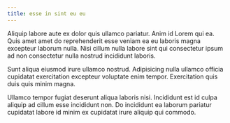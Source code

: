 ```yaml
---
title: esse in sint eu eu
---
```


Aliquip labore aute ex dolor quis ullamco pariatur. Anim id Lorem qui ea. Quis amet amet do reprehenderit esse veniam ea eu laboris magna excepteur laborum nulla. Nisi cillum nulla labore sint qui consectetur ipsum ad non consectetur nulla nostrud incididunt laboris.

Sunt aliqua eiusmod irure ullamco nostrud. Adipisicing nulla ullamco officia cupidatat exercitation excepteur voluptate enim tempor. Exercitation quis duis quis minim magna.

Ullamco tempor fugiat deserunt aliqua laboris nisi. Incididunt est id culpa aliquip ad cillum esse incididunt non. Do incididunt ea laborum pariatur cupidatat labore id minim ex cupidatat irure aliquip qui commodo.